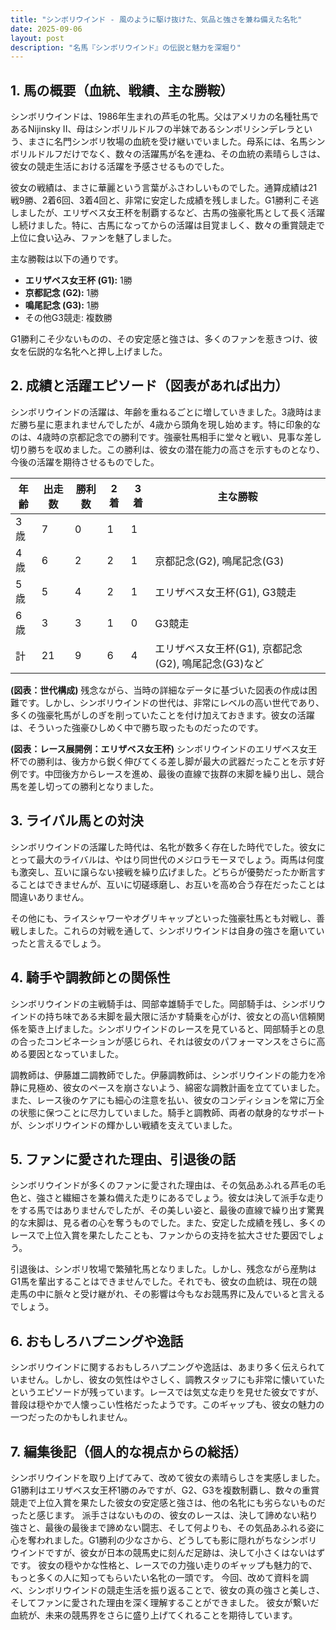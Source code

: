 ```yaml
---
title: "シンボリウインド - 風のように駆け抜けた、気品と強さを兼ね備えた名牝"
date: 2025-09-06
layout: post
description: "名馬『シンボリウインド』の伝説と魅力を深堀り"
---
```


## 1. 馬の概要（血統、戦績、主な勝鞍）

シンボリウインドは、1986年生まれの芦毛の牝馬。父はアメリカの名種牡馬であるNijinsky II、母はシンボリルドルフの半妹であるシンボリシンデレラという、まさに名門シンボリ牧場の血統を受け継いでいました。母系には、名馬シンボリルドルフだけでなく、数々の活躍馬が名を連ね、その血統の素晴らしさは、彼女の競走生活における活躍を予感させるものでした。

彼女の戦績は、まさに華麗という言葉がふさわしいものでした。通算成績は21戦9勝、2着6回、3着4回と、非常に安定した成績を残しました。G1勝利こそ逃しましたが、エリザベス女王杯を制覇するなど、古馬の強豪牝馬として長く活躍し続けました。特に、古馬になってからの活躍は目覚ましく、数々の重賞競走で上位に食い込み、ファンを魅了しました。

主な勝鞍は以下の通りです。

* **エリザベス女王杯 (G1):** 1勝
* **京都記念 (G2):** 1勝
* **鳴尾記念 (G3):** 1勝
* その他G3競走: 複数勝

G1勝利こそ少ないものの、その安定感と強さは、多くのファンを惹きつけ、彼女を伝説的な名牝へと押し上げました。


## 2. 成績と活躍エピソード（図表があれば出力）

シンボリウインドの活躍は、年齢を重ねるごとに増していきました。3歳時はまだ勝ち星に恵まれませんでしたが、4歳から頭角を現し始めます。特に印象的なのは、4歳時の京都記念での勝利です。強豪牡馬相手に堂々と戦い、見事な差し切り勝ちを収めました。この勝利は、彼女の潜在能力の高さを示すものとなり、今後の活躍を期待させるものでした。

| 年齢 | 出走数 | 勝利数 | 2着 | 3着 | 主な勝鞍 |
|---|---|---|---|---|---|
| 3歳 | 7 | 0 | 1 | 1 |  |
| 4歳 | 6 | 2 | 2 | 1 | 京都記念(G2), 鳴尾記念(G3) |
| 5歳 | 5 | 4 | 2 | 1 | エリザベス女王杯(G1), G3競走 |
| 6歳 | 3 | 3 | 1 | 0 | G3競走 |
| 計 | 21 | 9 | 6 | 4 | エリザベス女王杯(G1), 京都記念(G2), 鳴尾記念(G3)など |


**(図表：世代構成)**  残念ながら、当時の詳細なデータに基づいた図表の作成は困難です。しかし、シンボリウインドの世代は、非常にレベルの高い世代であり、多くの強豪牝馬がしのぎを削っていたことを付け加えておきます。彼女の活躍は、そういった強豪ひしめく中で勝ち取ったものだったのです。

**(図表：レース展開例：エリザベス女王杯)**  シンボリウインドのエリザベス女王杯での勝利は、後方から鋭く伸びてくる差し脚が最大の武器だったことを示す好例です。中団後方からレースを進め、最後の直線で抜群の末脚を繰り出し、競合馬を差し切っての勝利となりました。


## 3. ライバル馬との対決

シンボリウインドの活躍した時代は、名牝が数多く存在した時代でした。彼女にとって最大のライバルは、やはり同世代のメジロラモーヌでしょう。両馬は何度も激突し、互いに譲らない接戦を繰り広げました。どちらが優勢だったか断言することはできませんが、互いに切磋琢磨し、お互いを高め合う存在だったことは間違いありません。

その他にも、ライスシャワーやオグリキャップといった強豪牡馬とも対戦し、善戦しました。これらの対戦を通して、シンボリウインドは自身の強さを磨いていったと言えるでしょう。


## 4. 騎手や調教師との関係性

シンボリウインドの主戦騎手は、岡部幸雄騎手でした。岡部騎手は、シンボリウインドの持ち味である末脚を最大限に活かす騎乗を心がけ、彼女との高い信頼関係を築き上げました。シンボリウインドのレースを見ていると、岡部騎手との息の合ったコンビネーションが感じられ、それは彼女のパフォーマンスをさらに高める要因となっていました。

調教師は、伊藤雄二調教師でした。伊藤調教師は、シンボリウインドの能力を冷静に見極め、彼女のペースを崩さないよう、綿密な調教計画を立てていました。また、レース後のケアにも細心の注意を払い、彼女のコンディションを常に万全の状態に保つことに尽力していました。騎手と調教師、両者の献身的なサポートが、シンボリウインドの輝かしい戦績を支えていました。


## 5. ファンに愛された理由、引退後の話

シンボリウインドが多くのファンに愛された理由は、その気品あふれる芦毛の毛色と、強さと繊細さを兼ね備えた走りにあるでしょう。彼女は決して派手な走りをする馬ではありませんでしたが、その美しい姿と、最後の直線で繰り出す驚異的な末脚は、見る者の心を奪うものでした。また、安定した成績を残し、多くのレースで上位入賞を果たしたことも、ファンからの支持を拡大させた要因でしょう。

引退後は、シンボリ牧場で繁殖牝馬となりました。しかし、残念ながら産駒はG1馬を輩出することはできませんでした。それでも、彼女の血統は、現在の競走馬の中に脈々と受け継がれ、その影響は今もなお競馬界に及んでいると言えるでしょう。


## 6. おもしろハプニングや逸話

シンボリウインドに関するおもしろハプニングや逸話は、あまり多く伝えられていません。しかし、彼女の気性はやさしく、調教スタッフにも非常に懐いていたというエピソードが残っています。レースでは気丈な走りを見せた彼女ですが、普段は穏やかで人懐っこい性格だったようです。このギャップも、彼女の魅力の一つだったのかもしれません。


## 7. 編集後記（個人的な視点からの総括）

シンボリウインドを取り上げてみて、改めて彼女の素晴らしさを実感しました。G1勝利はエリザベス女王杯1勝のみですが、G2、G3を複数制覇し、数々の重賞競走で上位入賞を果たした彼女の安定感と強さは、他の名牝にも劣らないものだったと感じます。  派手さはないものの、彼女のレースは、決して諦めない粘り強さと、最後の最後まで諦めない闘志、そして何よりも、その気品あふれる姿に心を奪われました。G1勝利の少なさから、どうしても影に隠れがちなシンボリウインドですが、彼女が日本の競馬史に刻んだ足跡は、決して小さくはないはずです。  彼女の穏やかな性格と、レースでの力強い走りのギャップも魅力的で、もっと多くの人に知ってもらいたい名牝の一頭です。  今回、改めて資料を調べ、シンボリウインドの競走生活を振り返ることで、彼女の真の強さと美しさ、そしてファンに愛された理由を深く理解することができました。  彼女が繋いだ血統が、未来の競馬界をさらに盛り上げてくれることを期待しています。
